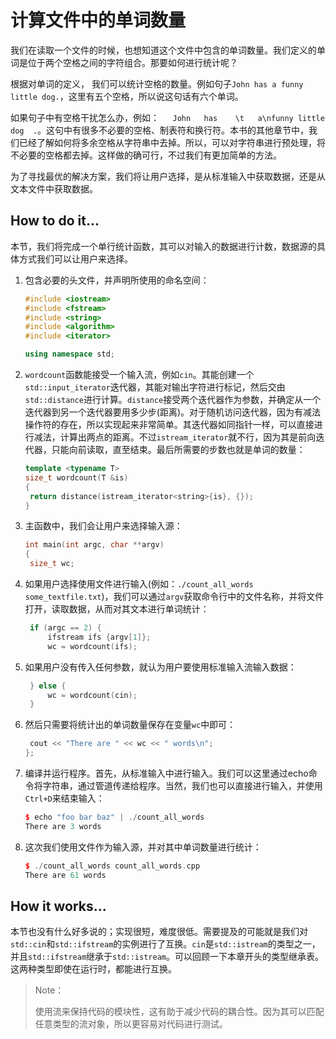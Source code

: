 # 计算文件中的单词数量

我们在读取一个文件的时候，也想知道这个文件中包含的单词数量。我们定义的单词是位于两个空格之间的字符组合。那要如何进行统计呢？

根据对单词的定义， 我们可以统计空格的数量。例如句子`John has a funny little dog.`，这里有五个空格，所以说这句话有六个单词。

如果句子中有空格干扰怎么办，例如：`   John   has    \t   a\nfunny little dog  .`。这句中有很多不必要的空格、制表符和换行符。本书的其他章节中，我们已经了解如何将多余空格从字符串中去掉。所以，可以对字符串进行预处理，将不必要的空格都去掉。这样做的确可行，不过我们有更加简单的方法。

为了寻找最优的解决方案，我们将让用户选择，是从标准输入中获取数据，还是从文本文件中获取数据。

## How to do it...

本节，我们将完成一个单行统计函数，其可以对输入的数据进行计数，数据源的具体方式我们可以让用户来选择。

1. 包含必要的头文件，并声明所使用的命名空间：

   ```c++
   #include <iostream>
   #include <fstream>
   #include <string>
   #include <algorithm>
   #include <iterator>

   using namespace std;
   ```

2. `wordcount`函数能接受一个输入流，例如`cin`。其能创建一个`std::input_iterator`迭代器，其能对输出字符进行标记，然后交由`std::distance`进行计算。`distance`接受两个迭代器作为参数，并确定从一个迭代器到另一个迭代器要用多少步(距离)。对于随机访问迭代器，因为有减法操作符的存在，所以实现起来非常简单。其迭代器如同指针一样，可以直接进行减法，计算出两点的距离。不过`istream_iterator`就不行，因为其是前向迭代器，只能向前读取，直至结束。最后所需要的步数也就是单词的数量：

   ```c++
   template <typename T>
   size_t wordcount(T &is)
   {
   	return distance(istream_iterator<string>{is}, {});
   }
   ```

3. 主函数中，我们会让用户来选择输入源：

   ```c++
   int main(int argc, char **argv)
   {
   	size_t wc;
   ```

4. 如果用户选择使用文件进行输入(例如：`./count_all_words some_textfile.txt`)，我们可以通过`argv`获取命令行中的文件名称，并将文件打开，读取数据，从而对其文本进行单词统计：

   ```c++
   	if (argc == 2) {
   		ifstream ifs {argv[1]};
   		wc = wordcount(ifs);
   ```

5. 如果用户没有传入任何参数，就认为用户要使用标准输入流输入数据：

   ```c++
   	} else {
   		wc = wordcount(cin);
   	}	
   ```

6. 然后只需要将统计出的单词数量保存在变量`wc`中即可：

   ```c++
   	cout << "There are " << wc << " words\n";
   };
   ```

7. 编译并运行程序。首先，从标准输入中进行输入。我们可以这里通过echo命令将字符串，通过管道传递给程序。当然，我们也可以直接进行输入，并使用`Ctrl+D`来结束输入：

   ```c++
   $ echo "foo bar baz" | ./count_all_words
   There are 3 words
   ```

8. 这次我们使用文件作为输入源，并对其中单词数量进行统计：

   ```c++
   $ ./count_all_words count_all_words.cpp
   There are 61 words
   ```

## How it works...

本节也没有什么好多说的；实现很短，难度很低。需要提及的可能就是我们对`std::cin`和`std::ifstream`的实例进行了互换。`cin`是`std::istream`的类型之一，并且`std::ifstream`继承于`std::istream`。可以回顾一下本章开头的类型继承表。这两种类型即使在运行时，都能进行互换。

> Note：
>
> 使用流来保持代码的模块性，这有助于减少代码的耦合性。因为其可以匹配任意类型的流对象，所以更容易对代码进行测试。